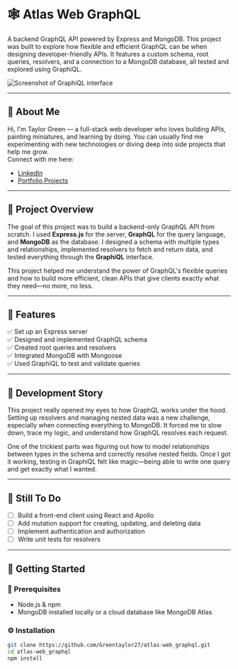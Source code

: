 # 🕸️ Atlas Web GraphQL

A backend GraphQL API powered by Express and MongoDB. This project was built to explore how flexible and efficient GraphQL can be when designing developer-friendly APIs. It features a custom schema, root queries, resolvers, and a connection to a MongoDB database, all tested and explored using GraphiQL.

![Screenshot of GraphiQL interface](./screenshot/Capture.png)

---

## 👋 About Me

Hi, I'm Taylor Green — a full-stack web developer who loves building APIs, painting miniatures, and learning by doing. You can usually find me experimenting with new technologies or diving deep into side projects that help me grow.  
Connect with me here:
- [LinkedIn](https://www.linkedin.com/in/greentaylor27/)
- [Portfolio Projects](https://github.com/Greentaylor27?tab=repositories)

---

## 📖 Project Overview

The goal of this project was to build a backend-only GraphQL API from scratch. I used **Express.js** for the server, **GraphQL** for the query language, and **MongoDB** as the database. I designed a schema with multiple types and relationships, implemented resolvers to fetch and return data, and tested everything through the **GraphiQL** interface.

This project helped me understand the power of GraphQL's flexible queries and how to build more efficient, clean APIs that give clients exactly what they need—no more, no less.

---

## 🔧 Features

✅ Set up an Express server  
✅ Designed and implemented GraphQL schema  
✅ Created root queries and resolvers  
✅ Integrated MongoDB with Mongoose  
✅ Used GraphiQL to test and validate queries  

---

## 🧠 Development Story

This project really opened my eyes to how GraphQL works under the hood. Setting up resolvers and managing nested data was a new challenge, especially when connecting everything to MongoDB. It forced me to slow down, trace my logic, and understand how GraphQL resolves each request.

One of the trickiest parts was figuring out how to model relationships between types in the schema and correctly resolve nested fields. Once I got it working, testing in GraphiQL felt like magic—being able to write one query and get exactly what I wanted.

---

## 🔮 Still To Do

- [ ] Build a front-end client using React and Apollo  
- [ ] Add mutation support for creating, updating, and deleting data  
- [ ] Implement authentication and authorization  
- [ ] Write unit tests for resolvers  

---

## 🚀 Getting Started

### 🧱 Prerequisites

- Node.js & npm  
- MongoDB installed locally or a cloud database like MongoDB Atlas  

### ⚙️ Installation

```bash
git clone https://github.com/Greentaylor27/atlas-web_graphql.git
cd atlas-web_graphql
npm install
